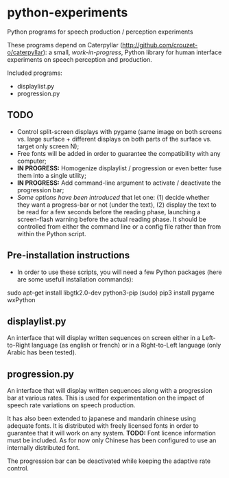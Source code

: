 # python-experiments
Python programs for speech production / perception experiments

These programs depend on Caterpyllar (http://github.com/crouzet-o/caterpyllar):
a small, _work-in-progress_, Python library for human interface experiments on
speech perception and production.

Included programs:
* displaylist.py
* progression.py


## TODO

* Control split-screen displays with pygame (same image on both screens vs.
  large surface + different displays on both parts of the surface vs. target
  only screen N); 
* Free fonts will be added in order to guarantee the compatibility with any
  computer;
* __IN PROGRESS:__ Homogenize displaylist / progression or even better fuse
  them into a single utility;
* __IN PROGRESS:__ Add command-line argument to activate / deactivate the
  progression bar;
* _Some options have been introduced_ that let one: (1) decide whether they
  want a progress-bar or not (under the text), (2) display the text to be read
  for a few seconds before the reading phase, launching a screen-flash warning
  before the actual reading phase. It should be controlled from either the
  command line or a config file rather than from within the Python script.


## Pre-installation instructions

* In order to use these scripts, you will need a few Python packages (here are
  some usefull installation commands):

sudo apt-get install libgtk2.0-dev python3-pip
(sudo) pip3 install pygame wxPython


## displaylist.py

An interface that will display written sequences on screen either in a
Left-to-Right language (as english or french) or in a Right-to-Left language
(only Arabic has been tested).


## progression.py

An interface that will display written sequences along with a progression bar
at various rates. This is used for experimentation on the impact of speech rate
variations on speech production.

It has also been extended to japanese and mandarin chinese using adequate
fonts. It is distributed with freely licensed fonts in order to guarantee that
it will work on any system. __TODO:__ Font licence information must be
included. As for now only Chinese has been configured to use an internally
distributed font.

The progression bar can be deactivated while keeping the adaptive rate control.


